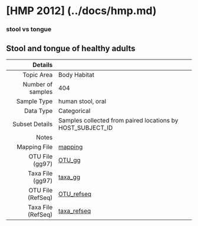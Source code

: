 # [HMP 2012] (../docs/hmp.md)

### stool vs tongue
## Stool and tongue of healthy adults

| Details        |             |
| -------------: |-------------|
| Topic Area | Body Habitat
| Number of samples | 404
| Sample Type | human stool, oral
| Data Type | Categorical
| Subset Details | Samples collected from paired locations by HOST_SUBJECT_ID
| Notes | 
| Mapping File | [mapping]( ../datasets/hmp/mapping-stool-tongue-paired.txt)
| OTU File (gg97) | [OTU_gg]( ../datasets/hmp/gg/otutable.txt.zip)
| Taxa File (gg97) | [taxa_gg]( ../datasets/hmp/gg/taxatable.txt)
| OTU File (RefSeq) | [OTU_refseq]( ../datasets/hmp/refseq/otutable.txt)
| Taxa File (RefSeq) | [taxa_refseq]( ../datasets/hmp/refseq/taxatable.txt)